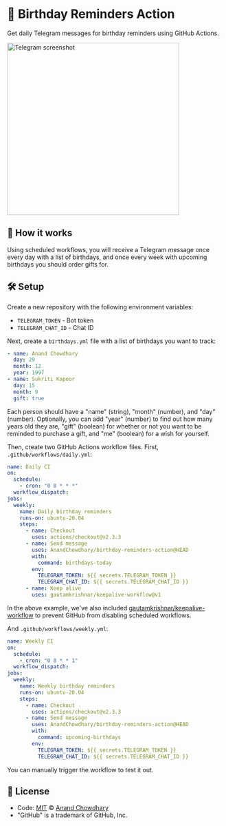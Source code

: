 # 🎁 Birthday Reminders Action

Get daily Telegram messages for birthday reminders using GitHub Actions.

<img alt="Telegram screenshot" src="https://user-images.githubusercontent.com/2841780/199228083-74f05361-c7ab-411a-bbf3-040d216cc5d9.jpeg" width="400">

## 🎈 How it works

Using scheduled workflows, you will receive a Telegram message once every day with a list of birthdays, and once every week with upcoming birthdays you should order gifts for.

## 🛠️ Setup

Create a new repository with the following environment variables:

- `TELEGRAM_TOKEN` - Bot token
- `TELEGRAM_CHAT_ID` - Chat ID

Next, create a `birthdays.yml` file with a list of birthdays you want to track:

```yaml
- name: Anand Chowdhary
  day: 29
  month: 12
  year: 1997
- name: Sukriti Kapoor
  day: 15
  month: 9
  gift: true
```

Each person should have a "name" (string), "month" (number), and "day" (number). Optionally, you can add "year" (number) to find out how many years old they are, "gift" (boolean) for whether or not you want to be reminded to purchase a gift, and "me" (boolean) for a wish for yourself.

Then, create two GitHub Actions workflow files. First, `.github/workflows/daily.yml`:

```yaml
name: Daily CI
on:
  schedule:
    - cron: "0 8 * * *"
  workflow_dispatch:
jobs:
  weekly:
    name: Daily birthday reminders
    runs-on: ubuntu-20.04
    steps:
      - name: Checkout
        uses: actions/checkout@v2.3.3
      - name: Send message
        uses: AnandChowdhary/birthday-reminders-action@HEAD
        with:
          command: birthdays-today
        env:
          TELEGRAM_TOKEN: ${{ secrets.TELEGRAM_TOKEN }}
          TELEGRAM_CHAT_ID: ${{ secrets.TELEGRAM_CHAT_ID }}
      - name: Keep alive
        uses: gautamkrishnar/keepalive-workflow@v1
```

In the above example, we've also included [gautamkrishnar/keepalive-workflow](https://github.com/gautamkrishnar/keepalive-workflow) to prevent GitHub from disabling scheduled workflows.

And `.github/workflows/weekly.yml`:

```yaml
name: Weekly CI
on:
  schedule:
    - cron: "0 8 * * 1"
  workflow_dispatch:
jobs:
  weekly:
    name: Weekly birthday reminders
    runs-on: ubuntu-20.04
    steps:
      - name: Checkout
        uses: actions/checkout@v2.3.3
      - name: Send message
        uses: AnandChowdhary/birthday-reminders-action@HEAD
        with:
          command: upcoming-birthdays
        env:
          TELEGRAM_TOKEN: ${{ secrets.TELEGRAM_TOKEN }}
          TELEGRAM_CHAT_ID: ${{ secrets.TELEGRAM_CHAT_ID }}
```

You can manually trigger the workflow to test it out.

## 📄 License

- Code: [MIT](./LICENSE) © [Anand Chowdhary](https://anandchowdhary.com)
- "GitHub" is a trademark of GitHub, Inc.
